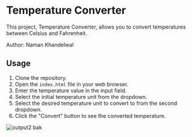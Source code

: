 # Temperature Converter

This project, Temperature Converter, allows you to convert temperatures between Celsius and Fahrenheit. 

Author: Naman Khandelwal

## Usage

1. Clone the repository.
2. Open the `index.html` file in your web browser.
3. Enter the temperature value in the input field.
4. Select the initial temperature unit from the dropdown.
5. Select the desired temperature unit to convert to from the second dropdown.
6. Click the "Convert" button to see the converted temperature.

![output2 bak](https://github.com/namankoolwal/Temperature-Converter/assets/104143943/6b5a1417-636f-4f97-b15b-06009d73a5c6)
